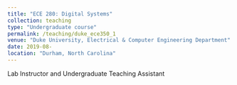 ```yaml
---
title: "ECE 280: Digital Systems"
collection: teaching
type: "Undergraduate course"
permalink: /teaching/duke_ece350_1
venue: "Duke University, Electrical & Computer Engineering Department"
date: 2019-08-
location: "Durham, North Carolina"
---
```


Lab  Instructor and Undergraduate Teaching Assistant

